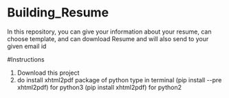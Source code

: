 # Building_Resume
In this repository, you can give your information about your resume, can choose template, and can download Resume and will also send to your given email id

#Instructions
1) Download this project
2) do install xhtml2pdf package of python 
   type in terminal (pip install --pre xhtml2pdf) for python3
                     (pip install xhtml2pdf) for python2
